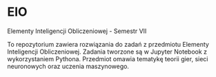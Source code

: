 # EIO
Elementy Inteligencji Obliczeniowej - Semestr VII

To repozytorium zawiera rozwiązania do zadań z przedmiotu Elementy Inteligencji Obliczeniowej. Zadania tworzone są w Jupyter Notebook z wykorzystaniem Pythona. Przedmiot omawia tematykę teorii gier, sieci neuronowych oraz uczenia maszynowego.
